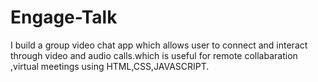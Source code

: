 # Engage-Talk
I build a group video chat app which allows user to connect and interact through video and audio calls.which is useful for remote collabaration ,virtual meetings using HTML,CSS,JAVASCRIPT.
